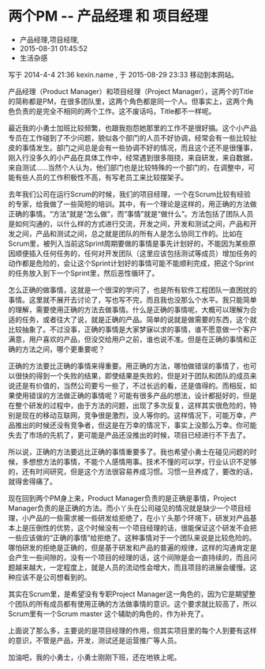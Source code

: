 # 两个PM -- 产品经理 和 项目经理
- 产品经理,项目经理,
- 2015-08-31 01:45:52
- 生活杂感



写于 2014-4-4 21:36 kexin.name , 于 2015-08-29 23:33 移动到本网站。



产品经理（Product Manager）和项目经理（Project Manager），这两个的Title的简称都是PM，在很多团队里，这两个角色都是同一个人。但事实上，这两个角色负责的是完全不相同的两个工作。这不废话吗，Title都不一样呢。

最近我的小勇士加班比较频繁，也跟我抱怨她那里的工作不是很好搞。这个小产品专员在工作碰到了不少问题，貌似各个部门的人员不好协调，经常会有一些比较扯皮的事情发生。部门之间总是会有一些协调不好的情况，而且这个还不是很懂事，刚入行没多久的小产品在具体工作中，经常遇到很多阻挠，来自研发，来自数据，来自测试……当然个人认为，他们部门也是比较特殊的一个部门的，在调整中，可能有些人员的工作积极性不高，有写老员工来比较摆架子。

去年我们公司在运行Scrum的时候，我们的项目经理，一个在Scrum比较有经验的专家，给我做了一些简短的培训。其中，有一个理论是这样的，用正确的方法做正确的事情。“方法”就是“怎么做”，而“事情”就是“做什么”。方法包括了团队人员是如何沟通的，以什么样的方式进行交流，开发之间，开发和测试之间，产品和开发之间，产品和测试之间，总之就是团队的所有人是怎么协同工作的。比如在Scrum里，被列入当前这Sprint周期要做的事情是事先计划好的，不能因为某些原因顺便插入任何任务的，任何对开发团队（这里应该包括测试等成员）增加任务的动作都是危险的，会让这个Sprint计划好的事情可能不能顺利完成，把这个Sprint的任务放入到下一个Sprint里，然后恶性循环了。

怎么正确的做事情，这就是一个很深的学问了，也是所有软件工程团队一直困扰的事情。这里就不展开去讨论了，写也写不完，而且我也没那么个水平。我只能简单的理解，需要使用正确的方法去做事情。什么是正确的事情呢，大概可以理解为合适的任务，或者往大了说，就是正确的产品。简单的说就是做需要的东西，这个就比较抽象了。不过没事，正确的事情是大家梦寐以求的事情，谁不愿意做一个客户满意，用户喜欢的产品，但没交给用户之前，谁也说不准。但是在正确的事情和正确的方法之间，哪个更重要呢？

正确的方法要比正确的事情来得重要。用正确的方法，哪怕做错误的事情了，也可以很快的得到一个失败的结果，即使结果是失败的，但是对于团队和团队的成员来说还是有价值的，当然公司要亏一些了，不过长远的看，还是值得的。而相反，如果使用错误的方法做正确的事情呢？可能有很多产品的想法，设计都挺好的，但是在整个研发的过程中，由于方法的问题，出现了多次反复，这样其实很危险的，特别是现在的移动互联网，竞争很是激烈，没人等你的。这样情况下，可能万幸，产品推出的时候还没有竞争者，但这是在万幸的情况下，事实上没那么万幸。你可能失去了市场的先机了，更可能是产品还没推出的时候，项目已经进行不下去了。

所以说，正确的方法要远比正确的事情重要多了。我也希望小勇士在碰见问题的时候，多想想方法的事情，不能个人感情用事。技术不懂的可以学，行业认识不足够的，还有时间研究，但是这个方法很容易养成习惯。习惯一旦养成了，要改的话，就得舍得痛了。

现在回到两个PM身上来，Product Manager负责的是正确是事情，Project Manager负责的是正确的方法。而小丫头在公司碰见的情况就是缺少一个项目经理，小产品的一些需求被一些研发给拒绝了，在小丫头那个环境下，研发对产品基本上是压倒性的优势，这个时候没有一个项目经理的话，很能保证这个研发不会把一些应该做的“正确的事情”给拒绝了。这种事情对于一个团队来说是比较危险的。哪怕研发的拒绝是正确的，但是基于研发和产品的普遍的规律，这样的沟通肯定是会产生一些间隙的，没有一个项目的经理的话，这个间隙是会一直持续的，而且问题越来越大，一定程度上，就是人员的流动性会增大，而且项目的进展会缓慢。这种应该不是公司想看到的。

其实在Scrum里，是希望没有专职Project Manager这一角色的，因为它是期望整个团队的所有成员都有使用正确的方法做事情的意识。这个要求就比较高了，所以Scrum里有一个Scrum master 这个辅助的角色的，作为补充了。

上面说了那么多，主要说的是项目经理的作用，但其实项目里的每个人到要有这样的意识，不管是产品，开发，测试还是运营推广等人员。

加油吧，我的小勇士，小勇士刚刚下班，还在地铁上呢。
